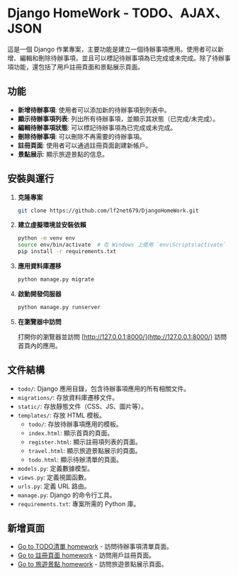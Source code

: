 # Django HomeWork - TODO、AJAX、JSON

這是一個 Django 作業專案，主要功能是建立一個待辦事項應用。使用者可以新增、編輯和刪除待辦事項，並且可以標記待辦事項為已完成或未完成。除了待辦事項功能，還包括了用戶註冊頁面和景點展示頁面。

## 功能

- **新增待辦事項**: 使用者可以添加新的待辦事項到列表中。
- **顯示待辦事項列表**: 列出所有待辦事項，並顯示其狀態（已完成/未完成）。
- **編輯待辦事項狀態**: 可以標記待辦事項為已完成或未完成。
- **刪除待辦事項**: 可以刪除不再需要的待辦事項。
- **註冊頁面**: 使用者可以通過註冊頁面創建新帳戶。
- **景點展示**: 顯示旅遊景點的信息。

## 安裝與運行

1. **克隆專案**

    ```bash
    git clone https://github.com/lf2net679/DjangoHomeWork.git
    ```

2. **建立虛擬環境並安裝依賴**

    ```bash
    python -m venv env
    source env/bin/activate  # 在 Windows 上使用 `env\Scripts\activate`
    pip install -r requirements.txt
    ```

3. **應用資料庫遷移**

    ```bash
    python manage.py migrate
    ```

4. **啟動開發伺服器**

    ```bash
    python manage.py runserver
    ```

5. **在瀏覽器中訪問**

    打開你的瀏覽器並訪問 [http://127.0.0.1:8000/](http://127.0.0.1:8000/) 訪問首頁內的應用。

## 文件結構

- `todo/`: Django 應用目錄，包含待辦事項應用的所有相關文件。
- `migrations/`: 存放資料庫遷移文件。
- `static/`: 存放靜態文件（CSS、JS、圖片等）。
- `templates/`: 存放 HTML 模板。
  - `todo/`: 存放待辦事項應用的模板。
  - `index.html`: 顯示首頁的頁面。
  - `register.html`: 顯示註冊項列表的頁面。
  - `travel.html`: 顯示旅遊景點展示的頁面。
  - `todo.html`: 顯示待辦清單的頁面。
- `models.py`: 定義數據模型。
- `views.py`: 定義視圖函數。
- `urls.py`: 定義 URL 路由。
- `manage.py`: Django 的命令行工具。
- `requirements.txt`: 專案所需的 Python 庫。

## 新增頁面

- [Go to TODO清單 homework](http://127.0.0.1:8000/todo/) - 訪問待辦事項清單頁面。
- [Go to 註冊頁面 homework](http://127.0.0.1:8000/register/) - 訪問用戶註冊頁面。
- [Go to 旅遊景點 homework](http://127.0.0.1:8000/travel/) - 訪問旅遊景點展示頁面。
